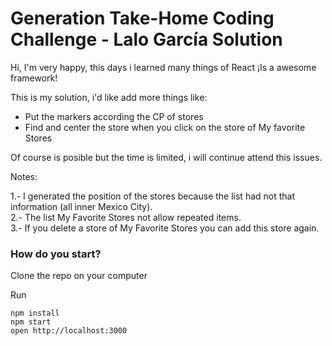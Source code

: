 Generation Take-Home Coding Challenge - Lalo García Solution
=================================
Hi, I'm very happy, this days i learned many things of React
¡Is a awesome framework!

This is my solution, i'd like add more things like:

* Put the markers according the CP of stores
* Find and center the store when you click on the store of My favorite Stores

Of course is posible but the time is limited, i will continue attend
this issues.

Notes:

1.- I generated the position of the stores because the list had not that
information (all inner Mexico City). <br/>
2.- The list My Favorite Stores not allow repeated items.<br/>
3.- If you delete a store of My Favorite Stores you can add this store again.

### How do you start?

Clone the repo on your computer

Run
```
npm install
npm start
open http://localhost:3000
```
